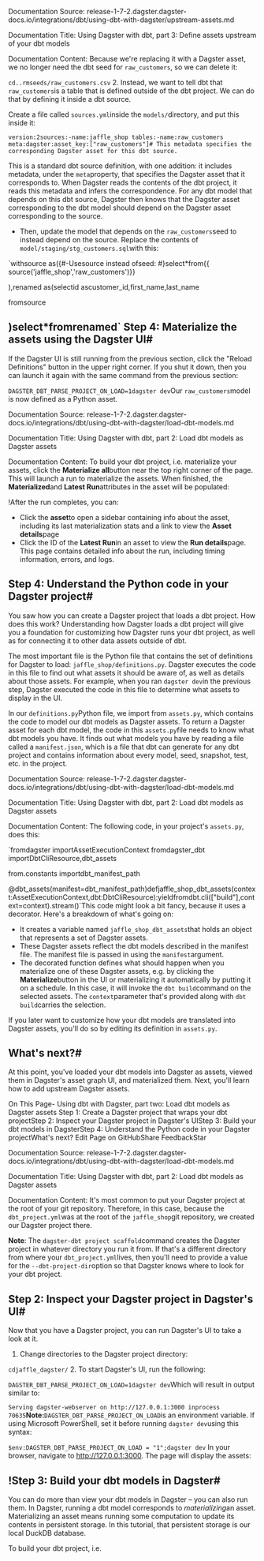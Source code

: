 Documentation Source:
release-1-7-2.dagster.dagster-docs.io/integrations/dbt/using-dbt-with-dagster/upstream-assets.md

Documentation Title:
Using Dagster with dbt, part 3: Define assets upstream of your dbt models

Documentation Content:
Because we're replacing it with a Dagster asset, we no longer need the dbt seed for `raw_customers`, so we can delete it:

`cd..rmseeds/raw_customers.csv`
2. Instead, we want to tell dbt that `raw_customers`is a table that is defined outside of the dbt project. We can do that by defining it inside a dbt source.

Create a file called `sources.yml`inside the `models/`directory, and put this inside it:

`version:2sources:-name:jaffle_shop
 tables:-name:raw_customers
 meta:dagster:asset_key:["raw_customers"]# This metadata specifies the corresponding Dagster asset for this dbt source.`

This is a standard dbt source definition, with one addition: it includes metadata, under the `meta`property, that specifies the Dagster asset that it corresponds to. When Dagster reads the contents of the dbt project, it reads this metadata and infers the correspondence. For any dbt model that depends on this dbt source, Dagster then knows that the Dagster asset corresponding to the dbt model should depend on the Dagster asset corresponding to the source.

- Then, update the model that depends on the `raw_customers`seed to instead depend on the source. Replace the contents of `model/staging/stg_customers.sql`with this:

`withsource as({#-Usesource instead ofseed:
 #}select*from{{ source('jaffle_shop','raw_customers')}}

),renamed as(selectid ascustomer_id,first_name,last_name

 fromsource

)select*fromrenamed`
Step 4: Materialize the assets using the Dagster UI#
----------------------------------------------------

If the Dagster UI is still running from the previous section, click the "Reload Definitions" button in the upper right corner. If you shut it down, then you can launch it again with the same command from the previous section:

`DAGSTER_DBT_PARSE_PROJECT_ON_LOAD=1dagster dev`Our `raw_customers`model is now defined as a Python asset.



Documentation Source:
release-1-7-2.dagster.dagster-docs.io/integrations/dbt/using-dbt-with-dagster/load-dbt-models.md

Documentation Title:
Using Dagster with dbt, part 2: Load dbt models as Dagster assets

Documentation Content:
To build your dbt project, i.e. materialize your assets, click the **Materialize all**button near the top right corner of the page. This will launch a run to materialize the assets. When finished, the **Materialized**and **Latest Run**attributes in the asset will be populated:

!After the run completes, you can:

* Click the **asset**to open a sidebar containing info about the asset, including its last materialization stats and a link to view the **Asset details**page
* Click the ID of the **Latest Run**in an asset to view the **Run details**page. This page contains detailed info about the run, including timing information, errors, and logs.

Step 4: Understand the Python code in your Dagster project#
-----------------------------------------------------------

You saw how you can create a Dagster project that loads a dbt project. How does this work? Understanding how Dagster loads a dbt project will give you a foundation for customizing how Dagster runs your dbt project, as well as for connecting it to other data assets outside of dbt.

The most important file is the Python file that contains the set of definitions for Dagster to load: `jaffle_shop/definitions.py`. Dagster executes the code in this file to find out what assets it should be aware of, as well as details about those assets. For example, when you ran `dagster dev`in the previous step, Dagster executed the code in this file to determine what assets to display in the UI.

In our `definitions.py`Python file, we import from `assets.py`, which contains the code to model our dbt models as Dagster assets. To return a Dagster asset for each dbt model, the code in this `assets.py`file needs to know what dbt models you have. It finds out what models you have by reading a file called a `manifest.json`, which is a file that dbt can generate for any dbt project and contains information about every model, seed, snapshot, test, etc. in the project.



Documentation Source:
release-1-7-2.dagster.dagster-docs.io/integrations/dbt/using-dbt-with-dagster/load-dbt-models.md

Documentation Title:
Using Dagster with dbt, part 2: Load dbt models as Dagster assets

Documentation Content:
The following code, in your project's `assets.py`, does this:

`fromdagster importAssetExecutionContext
fromdagster_dbt importDbtCliResource,dbt_assets

from.constants importdbt_manifest_path


@dbt_assets(manifest=dbt_manifest_path)defjaffle_shop_dbt_assets(context:AssetExecutionContext,dbt:DbtCliResource):yieldfromdbt.cli(["build"],context=context).stream()`This code might look a bit fancy, because it uses a decorator. Here's a breakdown of what's going on:

* It creates a variable named `jaffle_shop_dbt_assets`that holds an object that represents a set of Dagster assets.
* These Dagster assets reflect the dbt models described in the manifest file. The manifest file is passed in using the `manifest`argument.
* The decorated function defines what should happen when you materialize one of these Dagster assets, e.g. by clicking the **Materialize**button in the UI or materializing it automatically by putting it on a schedule. In this case, it will invoke the `dbt build`command on the selected assets. The `context`parameter that's provided along with `dbt build`carries the selection.

If you later want to customize how your dbt models are translated into Dagster assets, you'll do so by editing its definition in `assets.py`.

What's next?#
-------------

At this point, you've loaded your dbt models into Dagster as assets, viewed them in Dagster's asset graph UI, and materialized them. Next, you'll learn how to add upstream Dagster assets.

On This Page- Using dbt with Dagster, part two: Load dbt models as Dagster assets
	Step 1: Create a Dagster project that wraps your dbt projectStep 2: Inspect your Dagster project in Dagster's UIStep 3: Build your dbt models in DagsterStep 4: Understand the Python code in your Dagster projectWhat's next?
Edit Page on GitHubShare FeedbackStar



Documentation Source:
release-1-7-2.dagster.dagster-docs.io/integrations/dbt/using-dbt-with-dagster/load-dbt-models.md

Documentation Title:
Using Dagster with dbt, part 2: Load dbt models as Dagster assets

Documentation Content:
It's most common to put your Dagster project at the root of your git repository. Therefore, in this case, because the `dbt_project.yml`was at the root of the `jaffle_shop`git repository, we created our Dagster project there.

**Note**: The `dagster-dbt project scaffold`command creates the Dagster project in whatever directory you run it from. If that's a different directory from where your `dbt_project.yml`lives, then you'll need to provide a value for the `--dbt-project-dir`option so that Dagster knows where to look for your dbt project.

Step 2: Inspect your Dagster project in Dagster's UI#
-----------------------------------------------------

Now that you have a Dagster project, you can run Dagster's UI to take a look at it.

1. Change directories to the Dagster project directory:

`cdjaffle_dagster/`
2. To start Dagster's UI, run the following:

`DAGSTER_DBT_PARSE_PROJECT_ON_LOAD=1dagster dev`Which will result in output similar to:

`Serving dagster-webserver on http://127.0.0.1:3000 inprocess 70635`**Note:**`DAGSTER_DBT_PARSE_PROJECT_ON_LOAD`is an environment variable. If using Microsoft PowerShell, set it before running `dagster dev`using this syntax:

`$env:DAGSTER_DBT_PARSE_PROJECT_ON_LOAD = "1";dagster dev`
In your browser, navigate to http://127.0.0.1:3000. The page will display the assets:


!Step 3: Build your dbt models in Dagster#
-----------------------------------------

You can do more than view your dbt models in Dagster – you can also run them. In Dagster, running a dbt model corresponds to *materializing*an asset. Materializing an asset means running some computation to update its contents in persistent storage. In this tutorial, that persistent storage is our local DuckDB database.

To build your dbt project, i.e.




